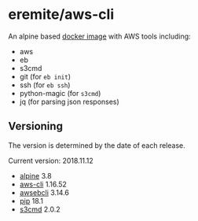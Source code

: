 # eremite/aws-cli

An alpine based [docker image](https://hub.docker.com/r/eremite/aws-cli/) with AWS tools including:

* aws
* eb
* s3cmd
* git (for `eb init`)
* ssh (for `eb ssh`)
* python-magic (for `s3cmd`)
* jq (for parsing json responses)

## Versioning

The version is determined by the date of each release.

Current version: 2018.11.12

* [alpine](https://hub.docker.com/r/library/alpine/tags/) 3.8
* [aws-cli](https://github.com/aws/aws-cli/releases) 1.16.52
* [awsebcli](https://pypi.python.org/pypi/awsebcli/#history) 3.14.6
* [pip](https://pip.pypa.io/en/stable/news/) 18.1
* [s3cmd](https://github.com/s3tools/s3cmd/releases) 2.0.2
